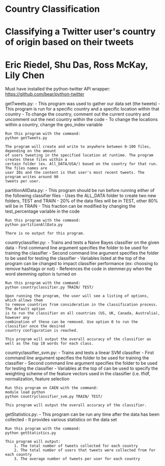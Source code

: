 # Country Classification
# Classifying a Twitter user's country of origin based on their tweets
# Eric Riedel, Shu Das, Ross McKay, Lily Chen

Must have installed the python-twitter API wrapper: https://github.com/bear/python-twitter

getTweets.py:
	- This program was used to gather our data set (the tweets)
	- This program is run for a specific country and a specific location within that country
	- To change the country, comment out the current country and uncomment out the next country within the code
	- To change the locations within a country, change the geo_index variable

	Run this program with the command:
	python getTweets.py

	The program will create and write to anywhere between 0-100 files, depending on the amount 
	of users tweeting in the specified location at runtime. The program creates these files within a 
	certain folder (ex. All_DATA/USA/) based on the country for that run. The files names are
	user IDs and the content is that user's most recent tweets. The program writes around 90 
	tweets per user.
	

partitionAllData.py:
	- This program should be run before running either of the following classifier files
	- Uses the ALL_DATA folder to create two new folders, TEST and TRAIN
	- 20% of the data files will be in TEST, other 80% will be in TRAIN
	- This fraction can be modified by changing the test_percentage variable in the code

	Run this program with the command:
	python partitionAllData.py     

	There is no output for this program.


countryclassifier.py:
	- Trains and tests a Naive Bayes classifier on the given data
	- First command line argument specifies the folder to be used for training the classifier
	- Second command line argument specifies the folder to be used for testing the classifier
	- Variables listed at the top of the program can be changed to impact classifier performance (ex: choosing to remove hashtags or not)
	- References the code in stemmer.py when the word stemming option is turned on

	Run this program with the command:
	python countryclassifier.py TRAIN/ TEST/

	Upon running the program, the user will see a listing of options, which allows them
	to remove countries from consideration in the classification process. The default option
	is to run the classifier on all countries (US, UK, Canada, Australia), however any
	combination of these can be removed. Use option 0 to run the classifier once the desired
	country configuration is reached.

	This program will output the overall accuracy of the classifier as well as the top 10 words for each class.


countryclassifier_svm.py:
	- Trains and tests a linear SVM classifier 
	- First command line argument specifies the folder to be used for training the classifier 
	- Second command line argument specifies the folder to be used for testing the classifier 
	- Variables at the top of can be used to specify the weighting scheme of the feature vectors used in the classifier
	  (i.e. tfidf, normalization, feature selection
	
	Run this program on CAEN with the command: 
	module load python 
	python countryclassifier_svm.py TRAIN/ TEST/ 

	This program will output the overall accuracy of the classifier. 

getStatistics.py:
	- This program can be run any time after the data has been collected
	- It provides various statistics on the data set

	Run this program with the command:
	python getStatistics.py

	This program will output:
		1. The total number of tweets collected for each country
		2. The total number of users that tweets were collected from for each country
		3. The average number of tweets per user for each country
